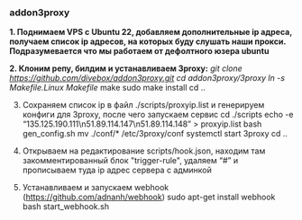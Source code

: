 ### addon3proxy
**1. Поднимаем VPS с Ubuntu 22, добавляем дополнительные ip адреса, получаем список ip адресов, на которых буду слушать наши прокси. Подразумевается что мы работаем от дефолтного юзера ubuntu**

**2. Клоним репу, билдим и устанавливаем 3proxy:**
*git clone https://github.com/divebox/addon3proxy.git*
*cd addon3proxy/3proxy*
*ln -s Makefile.Linux Makefile*
make
sudo make install
cd ..

3. Сохраняем список ip в файл ./scripts/proxyip.list и генерируем конфиги для 3proxy, после чего запускаем сервис
cd ./scripts
echo -e “135.125.190.111\n51.89.114.147\n51.89.114.148” > proxyip.list
bash gen_config.sh
mv ./conf/* /etc/3proxy/conf
systemctl start 3proxy
cd ..

4. Открываем на редактирование scripts/hook.json, находим там закомментированный блок "trigger-rule", удаляем “#” и прописываем туда ip адрес сервера с админкой

5. Устанавливаем и запускаем webhook (https://github.com/adnanh/webhook)
sudo apt-get install webhook
bash start_webhook.sh
